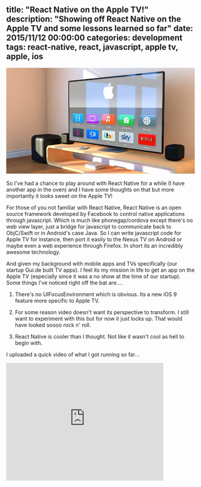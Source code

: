 title: "React Native on the Apple TV!"
description: "Showing off React Native on the Apple TV and some lessons learned so far"
date: 2015/11/12 00:00:00
categories: development
tags: react-native, react, javascript, apple tv, apple, ios
------------------

![Apple TV](/images/react-native-on-the-apple-tv/appletv.jpg)


So I've had a chance to play around with React Native for a while (I have another app
in the oven) and I have some thoughts on that but more importantly it looks sweet
on the Apple TV!

For those of you not familiar with React Native, React Native is an open source
framework developed by Facebook to control native applications through javascript.
Which is much like phonegap/cordova except there's no web view layer, just a bridge
for javascript to communicate back to ObjC/Swift or in Android's case Java.  So I
can write javascript code for Apple TV for instance, then port it easily to the Nexus TV
on Android or maybe even a web experience through Firefox. In short its an
incredibly awesome technology.

And given my background with mobile apps and TVs specifically (our startup Gui.de
built TV apps).  I feel its my mission in life to get an app on the Apple TV (especially
since it was a no show at the time of our startup). Some things I've noticed
right off the bat are....

1. There's no UIFocusEnvironment which is obvious.  Its a new iOS 9 feature more
specific to Apple TV.

2. For some reason video doesn't want its perspective to transform.  I still want
to experiment with this but for now it just locks up.  That would have looked soooo
rock n' roll.

3. React Native is cooler than I thought.  Not like it wasn't cool as hell to
begin with.

I uploaded a quick video of what I got running so far...

<iframe width="420" height="315" src="https://www.youtube.com/embed/vV1VJkeiqPs" frameborder="0" allowfullscreen></iframe>

